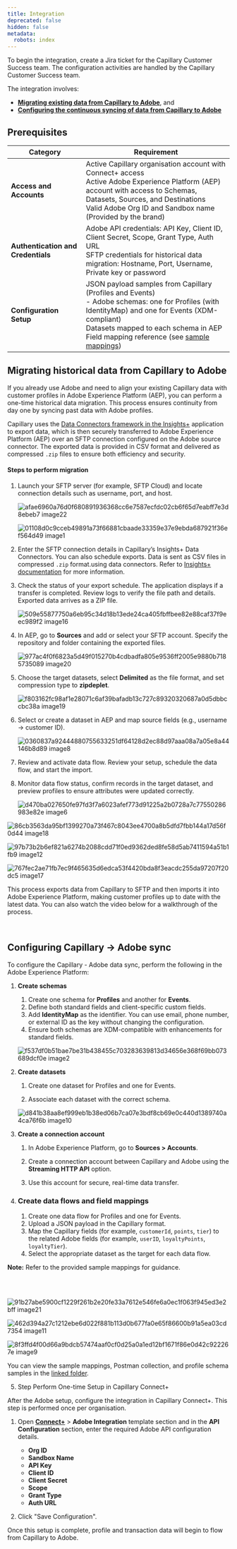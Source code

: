 ```yaml
---
title: Integration
deprecated: false
hidden: false
metadata:
  robots: index
---
```

To begin the integration, create a Jira ticket for the Capillary Customer Success team. The configuration activities are handled by the Capillary Customer Success team.

The integration involves:

* **[Migrating existing data from Capillary to Adobe](https://docs.capillarytech.com/docs/integration-adobe#/migrating-historical-data-from-capillary-to-adobe)**, and
* **[Configuring the continuous syncing of data from Capillary to Adobe](https://docs.capillarytech.com/docs/integration-adobe#/configuring-capillary--adobe-sync)**

## Prerequisites

| Category                           | Requirement                                                                                                                                                                                                                                                                                                                                 |
| ---------------------------------- | ------------------------------------------------------------------------------------------------------------------------------------------------------------------------------------------------------------------------------------------------------------------------------------------------------------------------------------------- |
| **Access and Accounts**            | Active Capillary organisation account with Connect+ access  <br />  Active Adobe Experience Platform (AEP) account with access to Schemas, Datasets, Sources, and Destinations  <br />  Valid Adobe Org ID and Sandbox name (Provided by the brand)                                                                                         |
| **Authentication and Credentials** | Adobe API credentials: API Key, Client ID, Client Secret, Scope, Grant Type, Auth URL  <br />  SFTP credentials for historical data migration: Hostname, Port, Username, Private key or password                                                                                                                                            |
| **Configuration Setup**            | JSON payload samples from Capillary (Profiles and Events)  <br /> - Adobe schemas: one for Profiles (with IdentityMap) and one for Events (XDM-compliant)  <br />  Datasets mapped to each schema in AEP  <br />  Field mapping reference (see [sample mappings](https://drive.google.com/drive/folders/1Ftf5wAvuqbKQncJLpESHNfivsf-N_7Ui)) |

## Migrating historical data from Capillary to Adobe

If you already use Adobe and need to align your existing Capillary data with customer profiles in Adobe Experience Platform (AEP), you can perform a one-time historical data migration. This process ensures continuity from day one by syncing past data with Adobe profiles.

Capillary uses the [Data Connectors framework in the Insights+](https://docs.capillarytech.com/docs/export#/) application to export data, which is then securely transferred to Adobe Experience Platform (AEP) over an SFTP connection configured on the Adobe source connector. The exported data is provided in CSV format and delivered as compressed `.zip` files to ensure both efficiency and security.

#### **Steps to perform migration**

1. Launch your SFTP server (for example, SFTP Cloud) and locate connection details such as username, port, and host.

   ![afae6960a76d0f680891936368cc6e7587ecfdc02cb6f65d7eabff7e3d8ebeb7 image22](https://files.readme.io/afae6960a76d0f680891936368cc6e7587ecfdc02cb6f65d7eabff7e3d8ebeb7-image22.png)

   ![01108d0c9cceb49891a73f66881cbaade33359e37e9ebda687921f36ef564d49 image1](https://files.readme.io/01108d0c9cceb49891a73f66881cbaade33359e37e9ebda687921f36ef564d49-image1.png)
2. Enter the SFTP connection details in Capillary’s Insights+ Data Connectors. You can also schedule exports. Data is sent as CSV files in compressed `.zip` format.using data connectors. Refer to [Insights+ documentation](https://docs.capillarytech.com/docs/export#/) for more information.
3. Check the status of your export schedule. The application displays if a transfer is completed. Review logs to verify the file path and details. Exported data arrives as a ZIP file.

   ![509e55877750a6eb95c34d18b13ede24ca405fbffbee82e88caf37f9eec989f2 image16](https://files.readme.io/509e55877750a6eb95c34d18b13ede24ca405fbffbee82e88caf37f9eec989f2-image16.png)
4. In AEP, go to **Sources** and add or select your SFTP account. Specify the repository and folder containing the exported files.

   ![977ac4f0f6823a5d49f015270b4cdbadfa805e9536ff2005e9880b7185735089 image20](https://files.readme.io/977ac4f0f6823a5d49f015270b4cdbadfa805e9536ff2005e9880b7185735089-image20.png)
5. Choose the target datasets, select **Delimited** as the file format, and set compression type to **zipdeplet**.

   ![f803162fc98af1e28071c6af39bafadb13c727c89320320687a0d5dbbccbc38a image19](https://files.readme.io/f803162fc98af1e28071c6af39bafadb13c727c89320320687a0d5dbbccbc38a-image19.png)
6. Select or create a dataset in AEP and map source fields (e.g., username → customer ID).

   ![0360837a92444880755633251df64128d2ec88d97aaa08a7a05e8a44146b8d89 image8](https://files.readme.io/0360837a92444880755633251df64128d2ec88d97aaa08a7a05e8a44146b8d89-image8.png)
7. Review and activate data flow. Review your setup, schedule the data flow, and start the import.
8. Monitor data flow status, confirm records in the target dataset, and preview profiles to ensure attributes were updated correctly.

   ![d470ba027650fe97fd3f7a6023afef773d91225a2b0728a7c77550286983e82e image6](https://files.readme.io/d470ba027650fe97fd3f7a6023afef773d91225a2b0728a7c77550286983e82e-image6.png)

![86cb3563da95bf1399270a73f467c8043ee4700a8b5dfd7fbb144a17d56f0d44 image18](https://files.readme.io/86cb3563da95bf1399270a73f467c8043ee4700a8b5dfd7fbb144a17d56f0d44-image18.png)

![97b73b2b6ef821a6274b2088cdd71f0ed9362ded8fe58d5ab7411594a51b1fb9 image12](https://files.readme.io/97b73b2b6ef821a6274b2088cdd71f0ed9362ded8fe58d5ab7411594a51b1fb9-image12.png)

![767fec2ae71fb7ec9f465635d6edca53f4420bda8f3eacdc255da97207f20dc5 image17](https://files.readme.io/767fec2ae71fb7ec9f465635d6edca53f4420bda8f3eacdc255da97207f20dc5-image17.png)

This process exports data from Capillary to SFTP and then imports it into Adobe Experience Platform, making customer profiles up to date with the latest data. You can also watch the video below for a walkthrough of the process.

<Embed typeOfEmbed="iframe" url="https://player.vimeo.com/video/1112896890?h=8b1a9ae0a6&badge=0&autopause=0&player_id=0&app_id=58479" href="https://player.vimeo.com/video/1112896890?h=8b1a9ae0a6&badge=0&autopause=0&player_id=0&app_id=58479" html="false" iframe="true" />

<br />

## Configuring Capillary → Adobe sync

To configure the Capillary - Adobe data sync, perform the following in the Adobe Experience Platform:

1. **Create schemas**

   1. Create one schema for **Profiles** and another for **Events**.
   2. Define both standard fields and client-specific custom fields.
   3. Add **IdentityMap** as the identifier. You can use email, phone number, or external ID as the key without changing the configuration.
   4. Ensure both schemas are XDM-compatible with enhancements for standard fields. 

   ![f537df0b51bae7be31b438455c703283639813d34656e368f69bb073689dcf0e image2](https://files.readme.io/f537df0b51bae7be31b438455c703283639813d34656e368f69bb073689dcf0e-image2.jpg)
2. **Create datasets**

   1. Create one dataset for Profiles and one for Events.

   2. Associate each dataset with the correct schema.

   ![d841b38aa8ef999eb1b38ed06b7ca07e3bdf8cb69e0c440d1389740a4ca76f6b image10](https://files.readme.io/d841b38aa8ef999eb1b38ed06b7ca07e3bdf8cb69e0c440d1389740a4ca76f6b-image10.png)
3. **Create a connection account**

   1. In Adobe Experience Platform, go to **Sources > Accounts**.

   2. Create a connection account between Capillary and Adobe using the **Streaming HTTP API** option.

   3. Use this account for secure, real-time data transfer.
4. ### **Create data flows and field mappings**

   1. Create one data flow for Profiles and one for Events.
   2. Upload a JSON payload in the Capillary format.
   3. Map the Capillary fields (for example, `customerId`, `points`, `tier`) to the related Adobe fields (for example, `userID`, `loyaltyPoints`, `loyaltyTier`).
   4. Select the appropriate dataset as the target for each data flow.

**Note:** Refer to the provided sample mappings for guidance.

<br />

<br />

![91b27abe5900cf1229f261b2e20fe33a7612e546fe6a0ec1f063f945ed3e2bff image21](https://files.readme.io/91b27abe5900cf1229f261b2e20fe33a7612e546fe6a0ec1f063f945ed3e2bff-image21.jpg)

![462d394a27c1212ebe6d022f881b113d0b677fa0e65f86600b91a5ea03cd7354 image11](https://files.readme.io/462d394a27c1212ebe6d022f881b113d0b677fa0e65f86600b91a5ea03cd7354-image11.jpg)

![8f3ffd4f00d66a9bdcb57474aaf0cf0d25a0a1ed12bf1671f86e0d42c922267e image9](https://files.readme.io/8f3ffd4f00d66a9bdcb57474aaf0cf0d25a0a1ed12bf1671f86e0d42c922267e-image9.jpg)

You can view the sample mappings, Postman collection, and profile schema samples in the [linked folder](https://drive.google.com/drive/folders/1Ftf5wAvuqbKQncJLpESHNfivsf-N_7Ui).

5. Step Perform One-time Setup in Capillary Connect+

After the Adobe setup, configure the integration in Capillary Connect+. This step is performed once per organisation.

1. Open **[Connect+](https://docs.capillarytech.com/update/docs/connect_plus#/)** > **Adobe Integration** template section and in the **API Configuration** section, enter the required Adobe API configuration details.

   * **Org ID**
   * **Sandbox Name**
   * **API Key**
   * **Client ID**
   * **Client Secret**
   * **Scope**
   * **Grant Type**
   * **Auth URL**

2. Click "Save Configuration".

Once this setup is complete, profile and transaction data will begin to flow from Capillary to Adobe.

<Embed typeOfEmbed="iframe" url="https://capillary.clueso.io/embed/f9f0becd-e220-47ed-a21c-4eb921a456d9?badge=0&autopause=0&player_id=0&app_id=58479" href="https://capillary.clueso.io/embed/f9f0becd-e220-47ed-a21c-4eb921a456d9?badge=0&autopause=0&player_id=0&app_id=58479" html="false" iframe="true" width="701px" height="300px" />

<br />
